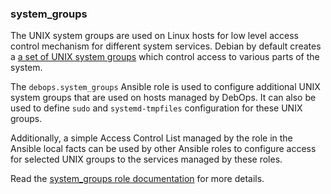 ### system_groups

The UNIX system groups are used on Linux hosts for low level access
control mechanism for different system services. Debian by default
creates a [a set of UNIX system
groups](https://wiki.debian.org/SystemGroups) which control access to
various parts of the system.

The `debops.system_groups` Ansible role is used to configure additional
UNIX system groups that are used on hosts managed by DebOps. It can also
be used to define `sudo` and `systemd-tmpfiles` configuration for these
UNIX groups.

Additionally, a simple Access Control List managed by the role in the
Ansible local facts can be used by other Ansible roles to configure
access for selected UNIX groups to the services managed by these roles.

Read the [system_groups role documentation](https://docs.debops.org/en/master/ansible/roles/system_groups/) for more details.
